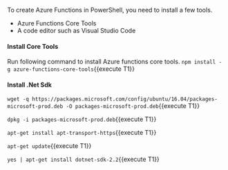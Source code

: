 To create Azure Functions in PowerShell, you need to install a few tools.

- Azure Functions Core Tools
- A code editor such as Visual Studio Code

#### Install Core Tools
Run following command to install Azure functions core tools.
`npm install -g azure-functions-core-tools`{{execute T1}}

#### Install .Net Sdk
`wget -q https://packages.microsoft.com/config/ubuntu/16.04/packages-microsoft-prod.deb -O packages-microsoft-prod.deb`{{execute T1}}

`dpkg -i packages-microsoft-prod.deb`{{execute T1}}

`apt-get install apt-transport-https`{{execute T1}}

`apt-get update`{{execute T1}}

`yes | apt-get install dotnet-sdk-2.2`{{execute T1}}